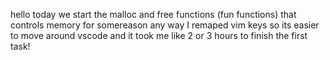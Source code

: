hello today we start the malloc and free functions (fun functions) that controls memory for somereason 
any way I remaped vim keys so its easier to move around vscode
and it took me like 2 or 3 hours to finish the first task!
